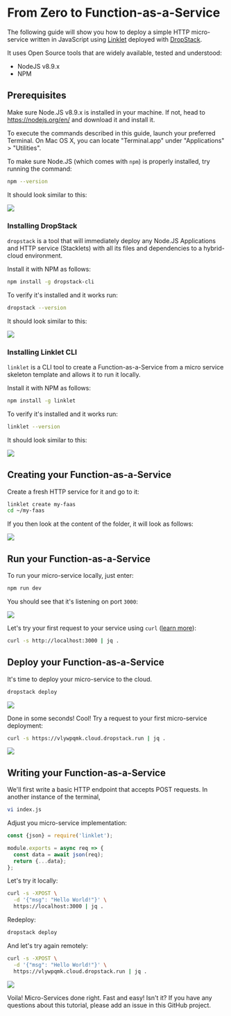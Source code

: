 # From Zero to Function-as-a-Service

The following guide will show you how to deploy a simple HTTP micro-service written in JavaScript using [Linklet](https://linklet.run) deployed with [DropStack](https://dropstack.run).

It uses Open Source tools that are widely available, tested and understood:

- NodeJS v8.9.x
- NPM

## Prerequisites

Make sure Node.JS v8.9.x is installed in your machine. If not, head to https://nodejs.org/en/ and download it and install it.

To execute the commands described in this guide, launch your preferred Terminal. On Mac OS X, you can locate "Terminal.app" under "Applications" > "Utilities".

To make sure Node.JS (which comes with `npm`) is properly installed, try running the command:

```bash
npm --version
```

It should look similar to this:

![](img/npm-version.png)

### Installing DropStack

`dropstack` is a tool that will immediately deploy any Node.JS Applications and HTTP service (Stacklets) with all its files and dependencies to a hybrid-cloud environment.

Install it with NPM as follows:

```bash
npm install -g dropstack-cli
```

To verify it's installed and it works run:

```bash
dropstack --version
```

It should look similar to this:

![](img/dropstack-version.png)

### Installing Linklet CLI

`linklet` is a CLI tool to create a Function-as-a-Service from a micro service skeleton template and allows it to run it locally.

Install it with NPM as follows:

```bash
npm install -g linklet
```

To verify it's installed and it works run:

```bash
linklet --version
```

It should look similar to this:

![](img/linklet-version.png)

## Creating your Function-as-a-Service

Create a fresh HTTP service for it and go to it:

```bash
linklet create my-faas
cd ~/my-faas
```

If you then look at the content of the folder, it will look as follows:

![](img/folder-structure.png)

## Run your Function-as-a-Service

To run your micro-service locally, just enter:

```bash
npm run dev
```

You should see that it's listening on port `3000`:

![](img/run-dev.png)

Let's try your first request to your service using `curl` ([learn more](https://gist.github.com/caspyin/2288960)):

```bash
curl -s http://localhost:3000 | jq .
```

## Deploy your Function-as-a-Service

It's time to deploy your micro-service to the cloud.

```bash
dropstack deploy
```

![](img/dropstack-deploy.png)

Done in some seconds! Cool! Try a request to your first micro-service deployment:

```bash
curl -s https://vlywpqmk.cloud.dropstack.run | jq .
```

![](img/curl-get-remote.png)

## Writing your Function-as-a-Service

We'll first write a basic HTTP endpoint that accepts POST requests. In another instance of the terminal,

```bash
vi index.js
```

Adjust you micro-service implementation:

```javascript
const {json} = require('linklet');

module.exports = async req => {
  const data = await json(req);
  return {...data};
};
```

Let's try it locally:

```bash
curl -s -XPOST \
  -d '{"msg": "Hello World!"}' \
  https://localhost:3000 | jq .
```

Redeploy:

```bash
dropstack deploy
```

And let's try again remotely:

```bash
curl -s -XPOST \
  -d '{"msg": "Hello World!"}' \
  https://vlywpqmk.cloud.dropstack.run | jq .
```

![](img/curl-post.png)

Voila! Micro-Services done right. Fast and easy! Isn't it? If you have any questions about this tutorial, please add an issue in this GitHub project.